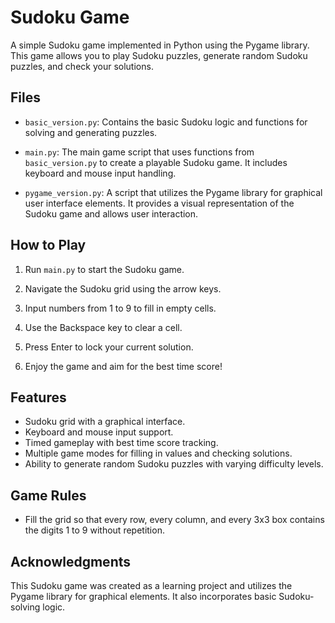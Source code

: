 # Sudoku Game

A simple Sudoku game implemented in Python using the Pygame library. This game allows you to play Sudoku puzzles, generate random Sudoku puzzles, and check your solutions.

## Files

- `basic_version.py`: Contains the basic Sudoku logic and functions for solving and generating puzzles.

- `main.py`: The main game script that uses functions from `basic_version.py` to create a playable Sudoku game. It includes keyboard and mouse input handling.

- `pygame_version.py`: A script that utilizes the Pygame library for graphical user interface elements. It provides a visual representation of the Sudoku game and allows user interaction.

## How to Play

1. Run `main.py` to start the Sudoku game.

2. Navigate the Sudoku grid using the arrow keys.

3. Input numbers from 1 to 9 to fill in empty cells.

4. Use the Backspace key to clear a cell.

5. Press Enter to lock your current solution.

6. Enjoy the game and aim for the best time score!

## Features

- Sudoku grid with a graphical interface.
- Keyboard and mouse input support.
- Timed gameplay with best time score tracking.
- Multiple game modes for filling in values and checking solutions.
- Ability to generate random Sudoku puzzles with varying difficulty levels.

## Game Rules

- Fill the grid so that every row, every column, and every 3x3 box contains the digits 1 to 9 without repetition.

## Acknowledgments

This Sudoku game was created as a learning project and utilizes the Pygame library for graphical elements. It also incorporates basic Sudoku-solving logic.

